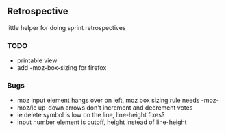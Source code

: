 ## Retrospective

little helper for doing sprint retrospectives

### TODO

* printable view
* add -moz-box-sizing for firefox

### Bugs
* moz input element hangs over on left, moz box sizing rule needs -moz-
* moz/ie up-down arrows don't increment and decrement votes
* ie delete symbol is low on the line, line-height fixes?
* input number element is cutoff, height instead of line-height
